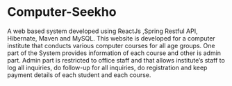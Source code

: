 # Computer-Seekho
A web based system developed using ReactJs ,Spring Restful API, Hibernate, Maven and MySQL. This website is developed for a computer institute that conducts various computer courses for all age groups. One part of the System provides information of each course and other is admin part. Admin part is restricted to office staff and that allows institute’s staff to log all inquiries, do follow-up for all inquiries, do registration and keep payment details of each student and each course. 
